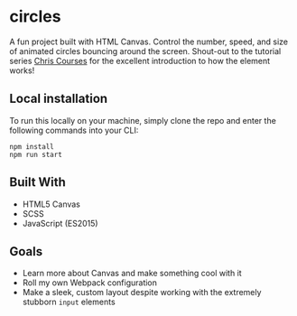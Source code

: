 # circles

A fun project built with HTML Canvas. Control the number, speed, and size of animated circles bouncing around the screen. Shout-out to the tutorial series [Chris Courses](https://www.youtube.com/watch?v=EO6OkltgudE&list=PLpPnRKq7eNW3We9VdCfx9fprhqXHwTPXL) for the excellent introduction to how the element works!

## Local installation

To run this locally on your machine, simply clone the repo and enter the following commands into your CLI:

```
npm install
npm run start
```

## Built With

* HTML5 Canvas
* SCSS
* JavaScript (ES2015)

## Goals

* Learn more about Canvas and make something cool with it
* Roll my own Webpack configuration
* Make a sleek, custom layout despite working with the extremely stubborn `input` elements
